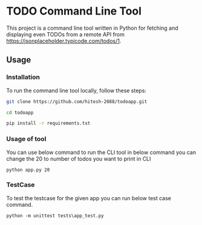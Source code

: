 # TODO Command Line Tool

This project is a command line tool written in Python for fetching and displaying even TODOs from a remote API from https://jsonplaceholder.typicode.com/todos/1.

## Usage

### Installation

To run the command line tool locally, follow these steps:


```bash
git clone https://github.com/hitesh-2088/todoapp.git

cd todoapp

pip install -r requirements.txt
```

### Usage of tool

You can use below command to run the CLI tool in below command you can change the 20 to number of todos you want to print in CLI


```
python app.py 20

```
### TestCase

To test the testcase for the given app you can run below test case command.
```
python -m unittest tests\app_test.py

```